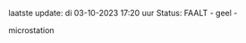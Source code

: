 laatste update: 
di 03-10-2023 17:20   uur 
Status: FAALT - geel - 
<div class="service Y">microstation</div>